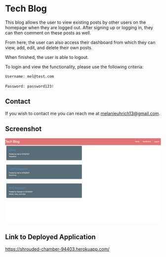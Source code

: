 # Tech Blog

This blog allows the user to view existing posts by other users on the homepage when they are logged out. After signing up or logging in, they can then comment on these posts as well. 

From here, the user can also access their dashboard from which they can view, add, edit, and delete their own posts. 

When finished, the user is able to logout. 

To login and view the functionality, please use the following criteria:

    Username: mel@test.com

    Password: password123!

## Contact 

If you wish to contact me you can reach me at melanieuhrich13@gmail.com.

## Screenshot

![screenshot](./Assets/screenshot.png)

## Link to Deployed Application

https://shrouded-chamber-94403.herokuapp.com/